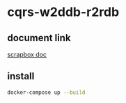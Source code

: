 # cqrs-w2ddb-r2rdb

## document link

[scrapbox doc](https://scrapbox.io/watarukura/DynamoDB%E3%81%A8RDS%E3%81%AE%E5%90%8C%E6%99%82%E5%88%A9%E7%94%A8%E3%81%AB%E3%82%88%E3%82%8BCQRS%E5%AE%9F%E8%A3%85%E3%82%A2%E3%83%BC%E3%82%AD%E3%83%86%E3%82%AF%E3%83%81%E3%83%A3%E3%82%92%E8%80%83%E3%81%88%E3%82%8B)

## install

```bash
docker-compose up --build
```
